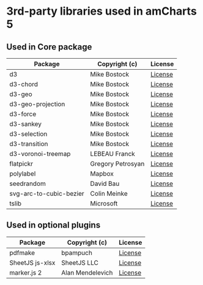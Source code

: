 # 3rd-party libraries used in amCharts 5

## Used in Core package

|Package|Copyright (c)|License|
|-------|-------------|-------|
|d3|Mike Bostock|[License](https://github.com/d3/d3/blob/master/LICENSE)|
|d3-chord|Mike Bostock|[License](https://github.com/d3/d3-fchord/blob/master/LICENSE)|
|d3-geo|Mike Bostock|[License](https://github.com/d3/d3-geo/blob/master/LICENSE)|
|d3-geo-projection|Mike Bostock|[License](https://github.com/d3/d3-geo-projection/blob/master/LICENSE)|
|d3-force|Mike Bostock|[License](https://github.com/d3/d3-force/blob/master/LICENSE)|
|d3-sankey|Mike Bostock|[License](https://github.com/d3/d3-sankey/blob/master/LICENSE)|
|d3-selection|Mike Bostock|[License](https://github.com/d3/d3-selection/blob/main/LICENSE)|
|d3-transition|Mike Bostock|[License](https://github.com/d3/d3-transition/blob/main/LICENSE)|
|d3-voronoi-treemap|LEBEAU Franck|[License](https://github.com/Kcnarf/d3-voronoi-treemap/blob/master/LICENSE)|
|flatpickr|Gregory Petrosyan|[License](https://github.com/flatpickr/flatpickr/blob/master/LICENSE.md)|
|polylabel|Mapbox|[License](https://github.com/mapbox/polylabel/blob/master/LICENSE)|
|seedrandom|David Bau|[License](https://github.com/davidbau/seedrandom?tab=readme-ov-file#license-mit)|
|svg-arc-to-cubic-bezier|Colin Meinke|[License](https://github.com/colinmeinke/svg-arc-to-cubic-bezier/blob/master/LICENSE.md)|
|tslib|Microsoft|[License](https://github.com/microsoft/tslib/blob/master/LICENSE.txt)|


## Used in optional plugins

|Package|Copyright (c)|License|
|-------|-------------|-------|
|pdfmake|bpampuch|[License](https://github.com/bpampuch/pdfmake/blob/master/LICENSE)|
|SheetJS js-xlsx|SheetJS LLC|[License](https://github.com/SheetJS/js-xlsx/blob/master/LICENSE)|
|marker.js 2|Alan Mendelevich|[License](https://github.com/ailon/markerjs2/blob/master/LICENSE)|
